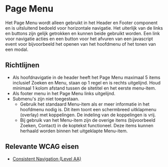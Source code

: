 # Page Menu

Het Page Menu wordt alleen gebruikt in het Header en Footer component en is uitsluitend bedoeld voor horizontale navigatie. Het uiterlijk van de links en buttons zijn gelijk getrokken en kunnen beide gebruikt worden. Een link voor navigatie acties en een button voor het afvuren van een javascript event voor bijvoorbeeld het openen van het hoofdmenu of het tonen van een modal.

## Richtlijnen

- Als hoofdnavigatie in de header heeft het Page Menu maximaal 5 items inclusief Zoeken en Menu, staan op 1 regel en is rechts uitgelijnd. Houd minimaal 1 kolom afstand tussen de sitetitel en het eerste menu-item.
- Als footer menu in het Page Menu links uitgelijnd.
- Submenu's zijn niet toegestaan.
  - Gebruik het standaard Menu-item als er meer informatie in het hoofdmenu nodig is. Dit item toont een schermbreed uitklapmenu (overlay) met koppelingen. De indeling van de koppelingen is vrij.
  - Bij gebruik van het Menu-item zijn de overige items (bijvoorbeeld Zoeken, Contact) in de koptekst functioneel. Deze items kunnen herhaald worden binnen het uitgeklapte Menu-item.

## Relevante WCAG eisen

- [Consistent Navigation (Level AA)](https://www.w3.org/WAI/WCAG21/Understanding/consistent-navigation.html)
